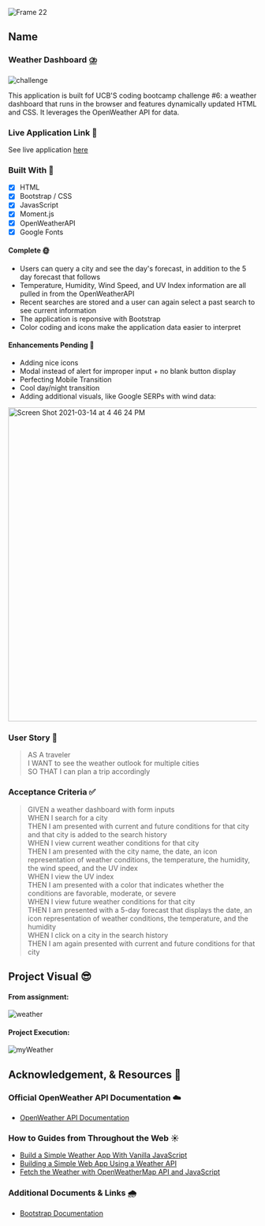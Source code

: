![Frame 22](https://user-images.githubusercontent.com/77648727/110256752-6f37bd80-7f4f-11eb-944d-1570f2c798bc.png)

## Name

### Weather Dashboard ⛈️

![challenge](https://user-images.githubusercontent.com/77648727/110256831-dc4b5300-7f4f-11eb-89e6-348b41416871.png)       

This application is built fof UCB'S coding bootcamp challenge #6: a weather dashboard that runs in the browser and features dynamically updated HTML and CSS. It leverages the OpenWeather API for data.


### Live Application Link 👀
See live application [here]()


### Built With 🧰
- [x] HTML
- [x] Bootstrap / CSS
- [x] JavasScript
- [x] Moment.js
- [x] OpenWeatherAPI
- [x] Google Fonts

#### Complete 🌞
- Users can query a city and see the day's forecast, in addition to the 5 day forecast that follows
- Temperature, Humidity, Wind Speed, and UV Index information are all pulled in from the OpenWeatherAPI
- Recent searches are stored and a user can again select a past search to see current information
- The application is reponsive with Bootstrap
- Color coding and icons make the application data easier to interpret


#### Enhancements Pending 🌈

- Adding nice icons
- Modal instead of alert for improper input + no blank button display
- Perfecting Mobile Transition
- Cool day/night transition
- Adding additional visuals, like Google SERPs with wind data:        
<img width="637" alt="Screen Shot 2021-03-14 at 4 46 24 PM" src="https://user-images.githubusercontent.com/77648727/111088525-d66fe780-84e4-11eb-9612-6005682111e1.png">


### User Story 📖
> AS A traveler      
> I WANT to see the weather outlook for multiple cities      
> SO THAT I can plan a trip accordingly      

### Acceptance Criteria ✅
> GIVEN a weather dashboard with form inputs      
> WHEN I search for a city      
> THEN I am presented with current and future conditions for that city and that city is added to the search history      
> WHEN I view current weather conditions for that city      
> THEN I am presented with the city name, the date, an icon representation of weather conditions, the temperature, the humidity, the wind speed, and the UV index   
> WHEN I view the UV index      
> THEN I am presented with a color that indicates whether the conditions are favorable, moderate, or severe      
> WHEN I view future weather conditions for that city      
> THEN I am presented with a 5-day forecast that displays the date, an icon representation of weather conditions, the temperature, and the humidity      
> WHEN I click on a city in the search history      
> THEN I am again presented with current and future conditions for that city      


## Project Visual 😎

#### From assignment:   
![weather](https://user-images.githubusercontent.com/77648727/110256886-1ddbfe00-7f50-11eb-9cbf-41daa0a55010.png)

#### Project Execution:   
![myWeather](https://user-images.githubusercontent.com/77648727/111895669-645e3d80-89d1-11eb-843e-0fcc50162d00.png)


## Acknowledgement, & Resources 🤝

### Official OpenWeather API Documentation :cloud:
- [OpenWeather API Documentation](https://openweathermap.org/api)

### How to Guides from Throughout the Web :sunny:
- [Build a Simple Weather App With Vanilla JavaScript](https://webdesign.tutsplus.com/tutorials/build-a-simple-weather-app-with-vanilla-javascript--cms-33893)     
- [Building a Simple Web App Using a Weather API](https://medium.com/@andrewchandev/weather-api-47a44354b54b)      
- [Fetch the Weather with OpenWeatherMap API and JavaScript](https://bithacker.dev/fetch-weather-openweathermap-api-javascript)     

### Additional Documents & Links 🌧️      
- [Bootstrap Documentation](https://getbootstrap.com/docs/4.1/getting-started/introduction/)
